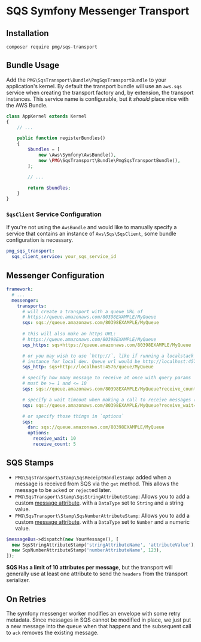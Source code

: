 # SQS Symfony Messenger Transport

## Installation

```
composer require pmg/sqs-transport
```
## Bundle Usage

Add the `PMG\SqsTransport\Bundle\PmgSqsTransportBundle` to your application's
kernel. By default the transport bundle will use an `aws.sqs` service when
creating the transport factory and, by extension, the transport instances.
This service name is configurable, but it *should* place nice with the AWS
Bundle.

```php
class AppKernel extends Kernel
{
    // ...

    public function registerBundles()
    {
        $bundles = [
            new \Aws\Symfony\AwsBundle(),
            new \PMG\SqsTransport\Bundle\PmgSqsTransportBundle(),
        ];

        // ...

        return $bundles;
    }
}
```

### `SqsClient` Service Configuration

If you're not using the `AwsBundle` and would like to manually specify a service
that contains an instance of `Aws\Sqs\SqsClient`, some bundle configuration is
necessary.

```yaml
pmg_sqs_transport:
  sqs_client_service: your_sqs_service_id
```

## Messenger Configuration

```yaml
framework:
  # ...
  messenger:
    transports:
      # will create a transport with a queue URL of
      # https://queue.amazonaws.com/80398EXAMPLE/MyQueue
      sqs: sqs://queue.amazonaws.com/80398EXAMPLE/MyQueue
      
      # this will also make an https URL:
      # https://queue.amazonaws.com/80398EXAMPLE/MyQueue
      sqs_https: sqs+https://queue.amazonaws.com/80398EXAMPLE/MyQueue

      # or you may wish to use `http://`, like if running a localstack
      # instance for local dev. Queue url would be http://localhost:4576/queue/MyQueue
      sqs_http: sqs+http://localhost:4576/queue/MyQueue

      # specify how many message to receive at once with query params
      # must be >= 1 and <= 10
      sqs: sqs://queue.amazonaws.com/80398EXAMPLE/MyQueue?receive_count=10

      # specify a wait timeout when making a call to receive messages (in seconds)
      sqs: sqs://queue.amazonaws.com/80398EXAMPLE/MyQueue?receive_wait=10

      # or specify those things in `options`
      sqs:
        dsn: sqs://queue.amazonaws.com/80398EXAMPLE/MyQueue
        options:
          receive_wait: 10
          receive_count: 5
```

## SQS Stamps

- `PMG\SqsTransport\Stamp\SqsReceiptHandleStamp`: added when a message is
  received from SQS via the `get` method. This allows the message to be
  `ack`ed or `reject`ed later.
- `PMG\SqsTransport\Stamp\SqsStringAttributeStamp`: Allows you to add a custom
  [message attribute](https://docs.aws.amazon.com/AWSSimpleQueueService/latest/SQSDeveloperGuide/sqs-message-attributes.html).
  with a `DataType` set to `String` and a string value.
- `PMG\SqsTransport\Stamp\SqsNumberAttributeStamp`: Allows you to add a custom
  [message attribute](https://docs.aws.amazon.com/AWSSimpleQueueService/latest/SQSDeveloperGuide/sqs-message-attributes.html).
  with a `DataType` set to `Number` and a numeric value.

```php
$messageBus->dispatch(new YourMessage(), [
  new SqsStringAttributeStamp('stringAttributeName', 'attributeValue'),
  new SqsNumberAttributeStamp('numberAttributeName', 123),
]);
```

**SQS Has a limit of 10 attributes per message**, but the transport will
generally use at least one attribute to send the `headers` from the transport
serializer.

## On Retries

The symfony messenger worker modifies an envelope with some retry metadata.
Since messages in SQS cannot be modified in place, we just put a new message
into the queue when that happens and the subsequent call to `ack` removes the
existing message.
